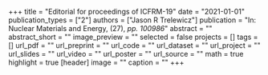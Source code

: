 +++
title = "Editorial for proceedings of ICFRM-19"
date = "2021-01-01"
publication_types = ["2"]
authors = ["Jason R Trelewicz"]
publication = "In: Nuclear Materials and Energy, (27), _pp. 100986_"
abstract = ""
abstract_short = ""
image_preview = ""
selected = false
projects = []
tags = []
url_pdf = ""
url_preprint = ""
url_code = ""
url_dataset = ""
url_project = ""
url_slides = ""
url_video = ""
url_poster = ""
url_source = ""
math = true
highlight = true
[header]
image = ""
caption = ""
+++
